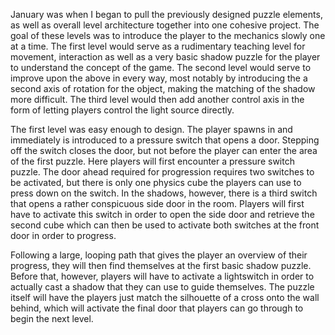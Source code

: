 January was when I began to pull the previously designed puzzle elements, as well as overall level architecture together into one cohesive project. The goal of these levels was to introduce the player to the mechanics slowly one at a time. 
The first level would serve as a rudimentary teaching level for movement, interaction as well as a very basic shadow puzzle for the player to understand the concept of the game. 
The second level would serve to improve upon the above in every way, most notably by introducing the a second axis of rotation for the object, making the matching of the shadow more difficult. 
The third level would then add another control axis in the form of letting players control the light source directly. 

The first level was easy enough to design. The player spawns in and immediately is introduced to a pressure switch that opens a door. Stepping off the switch closes the door, but not before the player can enter the area of the first puzzle. Here 
players will first encounter a pressure switch puzzle. The door ahead required for progression requires two switches to be activated, but there is only one physics cube the players can use to press down on the switch. In the shadows, however, 
there is a third switch that opens a rather conspicuous side door in the room. Players will first have to activate this switch in order to open the side door and retrieve the second cube which can then be used to activate both switches at the front door in order to progress.

Following a large, looping path that gives the player an overview of their progress, they will then find themselves at the first basic shadow puzzle. Before that, however, players will have to activate a lightswitch in order to actually cast a shadow that they can use to
guide themselves. The puzzle itself will have the players just match the silhouette of a cross onto the wall behind, which will activate the final door that players can go through to begin the next level. 
